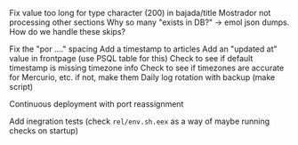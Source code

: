Fix value too long for type character (200) in bajada/title
Mostrador not processing other sections
Why so many "exists in DB?" -> emol json dumps. How do we handle these skips?

Fix the "por ...." spacing
Add a timestamp to articles
Add an "updated at" value in frontpage (use PSQL table for this)
Check to see if default timestamp is missing timezone info
Check to see if timezones are accurate for Mercurio, etc. if not, make them
Daily log rotation with backup (make script)
 
Continuous deployment with port reassignment

Add inegration tests (check `rel/env.sh.eex` as a way of maybe running checks on startup)
